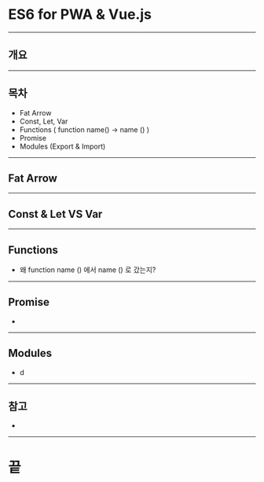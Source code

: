 <!-- $size: 16:9 -->
<!-- page_number: true -->
# ES6 for PWA & Vue.js

---
<!-- footer : ES6 - 프론트엔드 개발자를 위한 웹앱 프로젝트 CAMP -->
## 개요

---
## 목차
- Fat Arrow
- Const, Let, Var
- Functions ( function name() -> name () )
- Promise
- Modules (Export & Import)

---
## Fat Arrow

---
## Const & Let VS Var

---
## Functions
- 왜 function name () 에서 name () 로 갔는지?

---
## Promise
-

---
## Modules
- d

---
## 참고
-

---
<!-- footer : -->
# 끝
